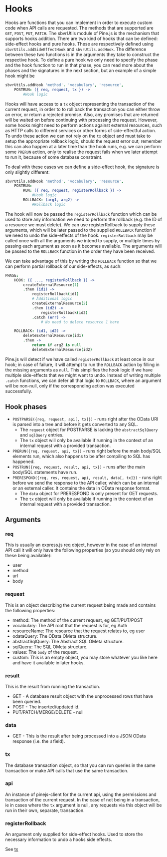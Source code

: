 # Hooks
Hooks are functions that you can implement in order to execute custom code when API calls are requested. The methods that are supported are `GET`, `POST`, `PUT`, `PATCH`. The sbvrUtils module of Pine.js is the mechanism that supports hooks addition. There are two kind of hooks that can be defined: side-effect hooks and pure hooks. These are respectively defined using `sbvrUtils.addSideEffectHook` and `sbvrUtils.addHook`.
The difference between these two functions is in the arguments they take to construct the respective hook. To define a pure hook we only need to specify the phase and the hook function to run in that phase, you can read more about the phases and the signatures in the next section, but an example of a simple hook might be
```coffee
sbvrUtils.addHook 'method'. 'vocabulary', 'resource',
	POSTRUN: ({ req, request, tx }) ->
		#Hook logic
```

Hooks will have access to a `tx` object representing the transaction of the current request, in order to to roll back the transaction you can either throw an error, or return a rejected promise.  Also, any promises that are returned will be waited on before continuing with processing the request.
However, some hooks might need to perform actions against external resources, such as HTTP calls to different services or other forms of side-effectful action. To undo these action we can not rely on the `tx` object and must take to setup the appropriate rollback logic, should the request error out; remember this can also happen at a later time than the hook runs, e.g. we can perform some `PRERUN` action, only to realise the request fails when we later attempt to run it, because of some database constraint.

To deal with these cases we can define a side-effect hook, the signature is only slightly different:
```coffee
sbvrUtils.addHook 'method'. 'vocabulary', 'resource',
	POSTRUN:
		RUN: ({ req, request, registerRollback }) ->
			#Hook logic
		ROLLBACK: (arg1, arg2) ->
			#Rollback logic
```

The hook will now be passed the `registerRollback` function which can be used to store any information we need to perform the rollback (e.g. the ID of a resource we must delete). We can use registerRollback to supply these arguments, which will be later passed to the supplied `ROLLBACK` function if we need to undo the side-effects of the hook.
`registerRollback` may be called once with all the arguments we intend to supply, or multiple times by passing each argument as soon as it becomes available. The arguments will be passed to the `ROLLBACK` function in the order they have been received.

We can take advantage of this by writing the `ROLLBACK` function so that we can perform partial rollback of our side-effects, as such:
```coffee
PHASE:
	HOOK: ({ ..., registerRollback }) ->
		createExternalResource(1)
		.then (id1) ->
			registerRollback(id1)
			# Additional logic
			createExternalResource(2)
			.then (id2) ->
				registerRollback(id2)
			.catch (err) ->
				# No need to delete resource 1 here

	ROLLBACK: (id1, id2) ->
		deleteExternalResource(id1)
		.then ->
			return if arg2 is null
			deleteExternalResource(id2)
```
Pine.js will detect if we have called `registerRollback` at least once in our hook; in case of failure, it will attempt to run the `ROLLBACK` action by filling in the missing arguments as `null`.
This simplifies the hook logic if we have multiple side-effects that we might want to undo. Instead of writing multiple `.catch` functions, we can defer all that logic to `ROLLBACK`, where an argument will be non-null, only if the corresponding action was executed successfully.


## Hook phases
* `POSTPARSE({req, request, api[, tx]})` - runs right after the OData URI is parsed into a tree and before it gets converted to any SQL.  
	* The `request` object for POSTPARSE is lacking the `abstractSqlQuery` and `sqlQuery` entries.
	* The `tx` object will only be available if running in the context of an internal request with a provided transaction.
* `PRERUN({req, request, api, tx})` - runs right before the main body/SQL elements run, which also happens to be after compiling to SQL has happened.
* `POSTRUN({req, request, result, api, tx})` - runs after the main body/SQL statements have run.
* `PRERESPOND({req, res, request, api, result, data[, tx]})` - runs right before we send the response to the API caller, which can be an internal or an external caller. It contains the data in OData response format.
	* The `data` object for PRERESPOND is only present for GET requests.
	* The `tx` object will only be available if running in the context of an internal request with a provided transaction.

## Arguments

### req
This is usually an express.js req object, however in the case of an internal API call it will only have the following properties (so you should only rely on these being available):

* user
* method
* url
* body

### request
This is an object describing the current request being made and contains the following properties:

* method: The method of the current request, eg GET/PUT/POST
* vocabulary: The API root that the request is for, eg Auth
* resourceName: The resource that the request relates to, eg user
* odataQuery: The OData OMeta structure.
* abstractSqlQuery: The Abstract SQL OMeta structure.
* sqlQuery: The SQL OMeta structure.
* values: The `body` of the request.
* custom: This is an empty object, you may store whatever you like here and have it available in later hooks.

### result
This is the result from running the transaction.

* GET - A database result object with the unprocessed rows that have been queried.
* POST - The inserted/updated id.
* PUT/PATCH/MERGE/DELETE - null

### data
* GET - This is the result after being processed into a JSON OData response (i.e. the `d` field).

### tx
The database transaction object, so that you can run queries in the same transaction or make API calls that use the same transaction.

### api
An instance of pinejs-client for the current api, using the permissions and transaction of the current request.
In the case of not being in a transaction, ie in cases where the `tx` argument is null, any requests via this object will be run in their own, separate, transaction.

### registerRollback
An argument only supplied for side-effect hooks. Used to store the necessary information to undo a hooks side effects.

See [tx](./CustomServerCode.md#markdown-header-tx_2)